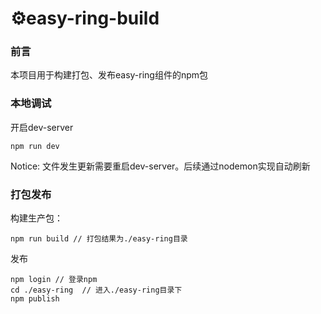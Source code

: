 # ⚙easy-ring-build

### 前言
本项目用于构建打包、发布easy-ring组件的npm包


### 本地调试
开启dev-server
```
npm run dev
```
Notice: 文件发生更新需要重启dev-server。后续通过nodemon实现自动刷新

### 打包发布

构建生产包：
```
npm run build // 打包结果为./easy-ring目录
```

发布
```
npm login // 登录npm
cd ./easy-ring  // 进入./easy-ring目录下
npm publish
```
